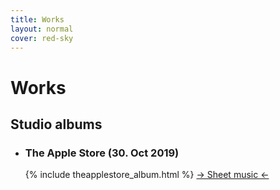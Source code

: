 ```yaml
---
title: Works
layout: normal
cover: red-sky
---
```


<h1>Works</h1>

<div class="albums">
	<h2>Studio albums</h2>
	<ul>
		<li>
			<h3>The Apple Store (30. Oct 2019)</h3>
			{% include theapplestore_album.html %}
			<a class="sheetmusiclink" href="theapplestore">&#8594; Sheet music &#8592;</a>
		</li>
	</ul>
</div>
